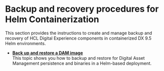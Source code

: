# Backup and recovery procedures for Helm Containerization

This section provides the instructions to create and manage backup and recovery of HCL Digital Experience components in containerized DX 9.5 Helm environments.

-   **[Back up and restore a DAM image](../digital_asset_mgmt/helm_dam_backup_restore_image.md)**  
This topic shows you how to backup and restore for Digital Asset Management persistence and binaries in a Helm-based deployment.




